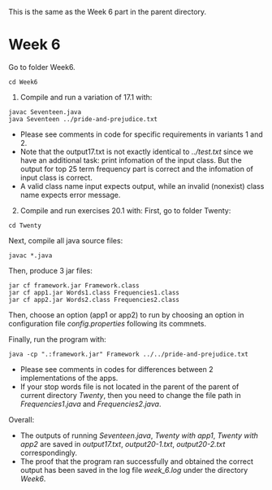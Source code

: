 This is the same as the Week 6 part in the parent directory.

# Week 6
Go to folder Week6.
```
cd Week6
```
1. Compile and run a variation of 17.1 with:
```
javac Seventeen.java
java Seventeen ../pride-and-prejudice.txt 
```
- Please see comments in code for specific requirements in variants 1 and 2.
- Note that the output17.txt is not exactly identical to *../test.txt* since we have an additional task: print infomation of the input class. But the output for top 25 term frequency part is correct and the infomation of input class is correct.
- A valid class name input expects output, while an invalid (nonexist) class name expects error message.

2. Compile and run exercises 20.1 with:
First, go to folder Twenty:
```
cd Twenty
```
Next, compile all java source files:
```
javac *.java
```
Then, produce 3 jar files:
```
jar cf framework.jar Framework.class
jar cf app1.jar Words1.class Frequencies1.class
jar cf app2.jar Words2.class Frequencies2.class
```
Then, choose an option (app1 or app2) to run by choosing an option in configuration file *config.properties* following its commnets.

Finally, run the program with:
```
java -cp ".:framework.jar" Framework ../../pride-and-prejudice.txt
```
- Please see comments in codes for differences between 2 implementations of the apps.
- If your stop words file is not located in the parent of the parent of current directory *Twenty*, then you need to change the file path in *Frequencies1.java* and *Frequencies2.java*.

Overall:
- The outputs of running *Seventeen.java*, *Twenty with app1*, *Twenty with app2* are saved in *output17.txt*, *output20-1.txt*, *output20-2.txt* correspondingly.
- The proof that the program ran successfully and obtained the correct output has been saved in the log file *week_6.log* under the directory *Week6*.